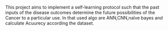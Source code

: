 This project aims to implement a self-learning protocol such that the past inputs of the disease outcomes determine the future possibilities of the Cancer to a particular use. In that used algo are ANN,CNN,naïve bayes and calculate Acuurecy according the dataset.
